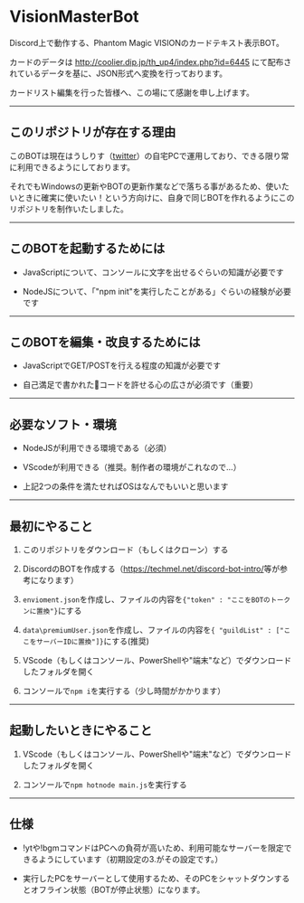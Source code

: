 # VisionMasterBot

Discord上で動作する、Phantom Magic VISIONのカードテキスト表示BOT。

カードのデータは <http://coolier.dip.jp/th_up4/index.php?id=6445> にて配布されているデータを基に、JSON形式へ変換を行っております。

カードリスト編集を行った皆様へ、この場にて感謝を申し上げます。

---

## このリポジトリが存在する理由

このBOTは現在はうしりす（[twitter](https://twitter.com/ushirisu)）の自宅PCで運用しており、できる限り常に利用できるようにしております。

それでもWindowsの更新やBOTの更新作業などで落ちる事があるため、使いたいときに確実に使いたい！という方向けに、自身で同じBOTを作れるようにこのリポジトリを制作いたしました。

---

## このBOTを起動するためには

- JavaScriptについて、コンソールに文字を出せるぐらいの知識が必要です

- NodeJSについて、「"npm init"を実行したことがある」ぐらいの経験が必要です

---

## このBOTを編集・改良するためには

- JavaScriptでGET/POSTを行える程度の知識が必要です

- 自己満足で書かれた💩コードを許せる心の広さが必須です（重要）

---

## 必要なソフト・環境

- NodeJSが利用できる環境である（必須）

- VScodeが利用できる（推奨。制作者の環境がこれなので...）

- 上記2つの条件を満たせればOSはなんでもいいと思います

---

## 最初にやること

1. このリポジトリをダウンロード（もしくはクローン）する

1. DiscordのBOTを作成する（<https://techmel.net/discord-bot-intro/>等が参考になります）

1. `envioment.json`を作成し、ファイルの内容を`{"token" : "ここをBOTのトークンに置換"}`にする

1. `data\premiumUser.json`を作成し、ファイルの内容を`{ "guildList" : ["ここをサーバーIDに置換"]}`にする(推奨)

1. VScode（もしくはコンソール、PowerShellや"端末"など）でダウンロードしたフォルダを開く

1. コンソールで`npm i`を実行する（少し時間がかかります）

---

## 起動したいときにやること

1. VScode（もしくはコンソール、PowerShellや"端末"など）でダウンロードしたフォルダを開く

1. コンソールで`npm hotnode main.js`を実行する

---

## 仕様

- !ytや!bgmコマンドはPCへの負荷が高いため、利用可能なサーバーを限定できるようにしています（初期設定の3.がその設定です。）

- 実行したPCをサーバーとして使用するため、そのPCをシャットダウンするとオフライン状態（BOTが停止状態）になります。
